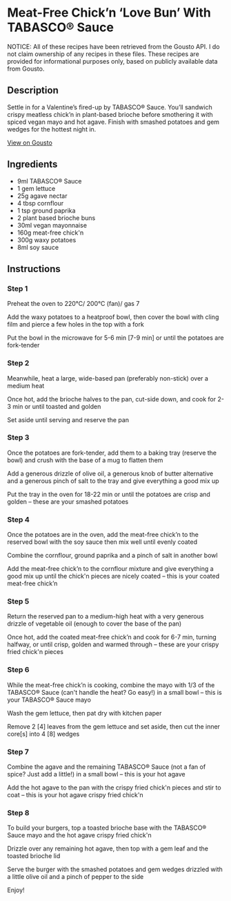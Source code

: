# Meat-Free Chick’n ‘Love Bun’ With TABASCO® Sauce

NOTICE: All of these recipes have been retrieved from the Gousto API. I do not claim ownership of any recipes in these files. These recipes are provided for informational purposes only, based on publicly available data from Gousto.

## Description

Settle in for a Valentine’s fired-up by TABASCO® Sauce. You’ll sandwich crispy meatless chick’n in plant-based brioche before smothering it with spiced vegan mayo and hot agave. Finish with smashed potatoes and gem wedges for the hottest night in.

[View on Gousto](https://www.gousto.co.uk/recipes/cookbook/meat-free-chickn-love-bun-with-tabasco-sauce)

## Ingredients

- 9ml TABASCO® Sauce
- 1 gem lettuce
- 25g agave nectar
- 4 tbsp cornflour
- 1 tsp ground paprika
- 2 plant based brioche buns
- 30ml vegan mayonnaise
- 160g meat-free chick'n
- 300g waxy potatoes
- 8ml soy sauce

## Instructions


### Step 1

Preheat the oven to 220°C/ 200°C (fan)/ gas 7

Add the waxy potatoes to a heatproof bowl, then cover the bowl with cling film and pierce a few holes in the top with a fork

Put the bowl in the microwave for 5-6 min <span class="text-danger">[7-9 min]</span> or until the potatoes are fork-tender


### Step 2

Meanwhile, heat a large, wide-based pan (preferably non-stick) over a medium heat

Once hot, add the brioche halves to the pan, cut-side down, and cook for 2-3 min or until toasted and golden

Set aside until serving and reserve the pan


### Step 3

Once the potatoes are fork-tender, add them to a baking tray (reserve the bowl) and crush with the base of a mug to flatten them

Add a generous drizzle of olive oil, a generous knob of butter alternative and a generous pinch of salt to the tray and give everything a good mix up

Put the tray in the oven for 18-22 min or until the potatoes are crisp and golden – these are your smashed potatoes


### Step 4

Once the potatoes are in the oven, add the meat-free chick’n to the reserved bowl with the soy sauce then mix well until evenly coated

Combine the cornflour, ground paprika and a pinch of salt in another bowl

Add the meat-free chick’n to the cornflour mixture and give everything a good mix up until the chick'n pieces are nicely coated – this is your coated meat-free chick’n


### Step 5

Return the reserved pan to a medium-high heat with a very generous drizzle of vegetable oil (enough to cover the base of the pan)

Once hot, add the coated meat-free chick’n and cook for 6-7 min, turning halfway, or until crisp, golden and warmed through – these are your crispy fried chick'n pieces


### Step 6

While the meat-free chick’n is cooking, combine the mayo with 1/3 of the TABASCO® Sauce (can't handle the heat? Go easy!) in a small bowl – this is your TABASCO® Sauce mayo

Wash the gem lettuce, then pat dry with kitchen paper

Remove 2 <span class="text-danger">[4]</span> leaves from the gem lettuce and set aside, then cut the inner core<span class="text-danger">[s]</span> into 4 <span class="text-danger">[8]</span> wedges


### Step 7

Combine the agave and the remaining TABASCO® Sauce (not a fan of spice? Just add a little!) in a small bowl – this is your hot agave

Add the hot agave to the pan with the crispy fried chick'n pieces and stir to coat – this is your hot agave crispy fried chick'n

### Step 8

To build your burgers, top a toasted brioche base with the TABASCO® Sauce mayo and the hot agave crispy fried chick'n

Drizzle over any remaining hot agave, then top with a gem leaf and the toasted brioche lid

Serve the burger with the smashed potatoes and gem wedges drizzled with a little olive oil and a pinch of pepper to the side

Enjoy!

